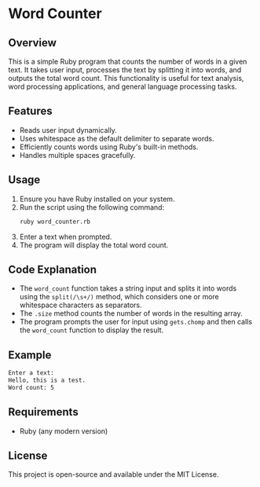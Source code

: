 # Word Counter

## Overview
This is a simple Ruby program that counts the number of words in a given text. It takes user input, processes the text by splitting it into words, and outputs the total word count. This functionality is useful for text analysis, word processing applications, and general language processing tasks.

## Features
- Reads user input dynamically.
- Uses whitespace as the default delimiter to separate words.
- Efficiently counts words using Ruby's built-in methods.
- Handles multiple spaces gracefully.

## Usage
1. Ensure you have Ruby installed on your system.
2. Run the script using the following command:
   ```sh
   ruby word_counter.rb
   ```
3. Enter a text when prompted.
4. The program will display the total word count.

## Code Explanation
- The `word_count` function takes a string input and splits it into words using the `split(/\s+/)` method, which considers one or more whitespace characters as separators.
- The `.size` method counts the number of words in the resulting array.
- The program prompts the user for input using `gets.chomp` and then calls the `word_count` function to display the result.

## Example
```sh
Enter a text:
Hello, this is a test.
Word count: 5
```

## Requirements
- Ruby (any modern version)

## License
This project is open-source and available under the MIT License.
